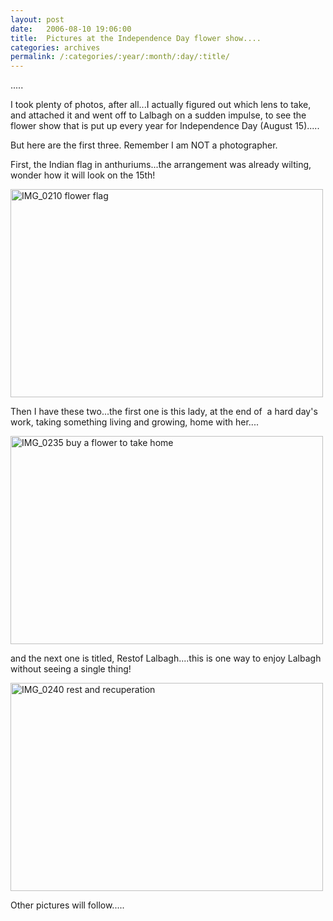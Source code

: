 ```yaml
---
layout: post
date:	2006-08-10 19:06:00
title:  Pictures at the Independence Day flower show....
categories: archives
permalink: /:categories/:year/:month/:day/:title/
---
```

.....


I took plenty of photos, after all...I actually figured out which lens to take, and attached it and went off to Lalbagh on a sudden impulse, to see the flower show that is put up every year for Independence Day (August 15).....

But here are the first three. Remember I am NOT a photographer. 

First, the Indian flag in anthuriums...the arrangement was already wilting, wonder how it will look on the 15th!



<A title="Photo Sharing" href="http://www.flickr.com/photos/86494503@N00/211722455/"><IMG height=333 alt="IMG_0210 flower flag" src="http://static.flickr.com/91/211722455_b6f694af9e.jpg" width=500></A>


Then I have these two...the first one is this lady, at the end of&nbsp; a hard day's work, taking something living and growing, home with her....

<A title="Photo Sharing" href="http://www.flickr.com/photos/86494503@N00/211721567/"><IMG height=333 alt="IMG_0235 buy a flower to take home" src="http://static.flickr.com/65/211721567_87eac58716.jpg" width=500></A>

and the next one is titled, Restof Lalbagh....this is one way to enjoy Lalbagh without seeing a single thing!


<A title="Photo Sharing" href="http://www.flickr.com/photos/86494503@N00/211721633/"><IMG height=333 alt="IMG_0240 rest and recuperation" src="http://static.flickr.com/94/211721633_612684d8fc.jpg" width=500></A>

Other pictures will follow.....
